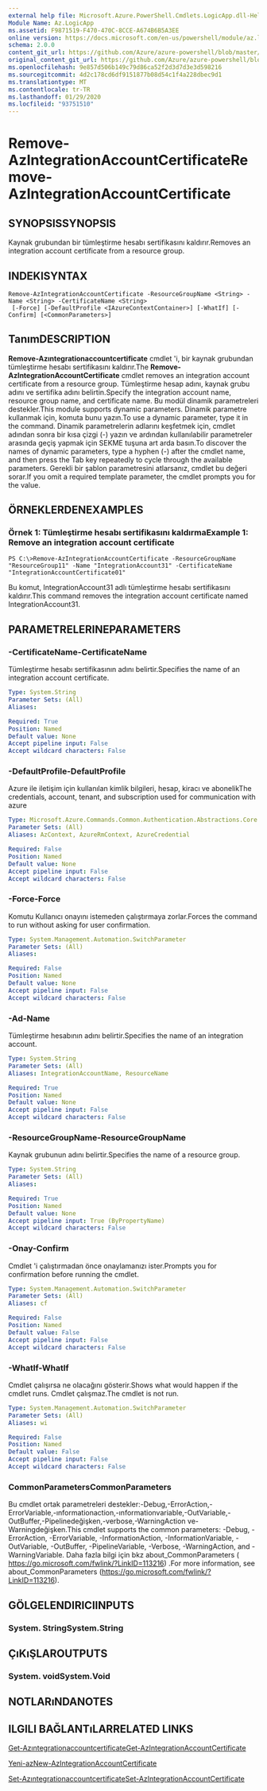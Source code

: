 ```yaml
---
external help file: Microsoft.Azure.PowerShell.Cmdlets.LogicApp.dll-Help.xml
Module Name: Az.LogicApp
ms.assetid: F9871519-F470-470C-8CCE-A674B6B5A3EE
online version: https://docs.microsoft.com/en-us/powershell/module/az.logicapp/remove-azintegrationaccountcertificate
schema: 2.0.0
content_git_url: https://github.com/Azure/azure-powershell/blob/master/src/LogicApp/LogicApp/help/Remove-AzIntegrationAccountCertificate.md
original_content_git_url: https://github.com/Azure/azure-powershell/blob/master/src/LogicApp/LogicApp/help/Remove-AzIntegrationAccountCertificate.md
ms.openlocfilehash: 9e857d506b149c79d86ca52f2d3d7d3e3d598216
ms.sourcegitcommit: 4d2c178cd6df9151877b08d54c1f4a228dbec9d1
ms.translationtype: MT
ms.contentlocale: tr-TR
ms.lasthandoff: 01/29/2020
ms.locfileid: "93751510"
---
```

# <span data-ttu-id="549ce-101">Remove-AzIntegrationAccountCertificate</span><span class="sxs-lookup"><span data-stu-id="549ce-101">Remove-AzIntegrationAccountCertificate</span></span>

## <span data-ttu-id="549ce-102">SYNOPSIS</span><span class="sxs-lookup"><span data-stu-id="549ce-102">SYNOPSIS</span></span>
<span data-ttu-id="549ce-103">Kaynak grubundan bir tümleştirme hesabı sertifikasını kaldırır.</span><span class="sxs-lookup"><span data-stu-id="549ce-103">Removes an integration account certificate from a resource group.</span></span>

## <span data-ttu-id="549ce-104">INDEKI</span><span class="sxs-lookup"><span data-stu-id="549ce-104">SYNTAX</span></span>

```
Remove-AzIntegrationAccountCertificate -ResourceGroupName <String> -Name <String> -CertificateName <String>
 [-Force] [-DefaultProfile <IAzureContextContainer>] [-WhatIf] [-Confirm] [<CommonParameters>]
```

## <span data-ttu-id="549ce-105">Tanım</span><span class="sxs-lookup"><span data-stu-id="549ce-105">DESCRIPTION</span></span>
<span data-ttu-id="549ce-106">**Remove-Azıntegrationaccountcertificate** cmdlet 'i, bir kaynak grubundan tümleştirme hesabı sertifikasını kaldırır.</span><span class="sxs-lookup"><span data-stu-id="549ce-106">The **Remove-AzIntegrationAccountCertificate** cmdlet removes an integration account certificate from a resource group.</span></span>
<span data-ttu-id="549ce-107">Tümleştirme hesap adını, kaynak grubu adını ve sertifika adını belirtin.</span><span class="sxs-lookup"><span data-stu-id="549ce-107">Specify the integration account name, resource group name, and certificate name.</span></span>
<span data-ttu-id="549ce-108">Bu modül dinamik parametreleri destekler.</span><span class="sxs-lookup"><span data-stu-id="549ce-108">This module supports dynamic parameters.</span></span>
<span data-ttu-id="549ce-109">Dinamik parametre kullanmak için, komuta bunu yazın.</span><span class="sxs-lookup"><span data-stu-id="549ce-109">To use a dynamic parameter, type it in the command.</span></span>
<span data-ttu-id="549ce-110">Dinamik parametrelerin adlarını keşfetmek için, cmdlet adından sonra bir kısa çizgi (-) yazın ve ardından kullanılabilir parametreler arasında geçiş yapmak için SEKME tuşuna art arda basın.</span><span class="sxs-lookup"><span data-stu-id="549ce-110">To discover the names of dynamic parameters, type a hyphen (-) after the cmdlet name, and then press the Tab key repeatedly to cycle through the available parameters.</span></span>
<span data-ttu-id="549ce-111">Gerekli bir şablon parametresini atlarsanız, cmdlet bu değeri sorar.</span><span class="sxs-lookup"><span data-stu-id="549ce-111">If you omit a required template parameter, the cmdlet prompts you for the value.</span></span>

## <span data-ttu-id="549ce-112">ÖRNEKLERDEN</span><span class="sxs-lookup"><span data-stu-id="549ce-112">EXAMPLES</span></span>

### <span data-ttu-id="549ce-113">Örnek 1: Tümleştirme hesabı sertifikasını kaldırma</span><span class="sxs-lookup"><span data-stu-id="549ce-113">Example 1: Remove an integration account certificate</span></span>
```
PS C:\>Remove-AzIntegrationAccountCertificate -ResourceGroupName "ResourceGroup11" -Name "IntegrationAccount31" -CertificateName "IntegrationAccountCertificate01"
```

<span data-ttu-id="549ce-114">Bu komut, IntegrationAccount31 adlı tümleştirme hesabı sertifikasını kaldırır.</span><span class="sxs-lookup"><span data-stu-id="549ce-114">This command removes the integration account certificate named IntegrationAccount31.</span></span>

## <span data-ttu-id="549ce-115">PARAMETRELERINE</span><span class="sxs-lookup"><span data-stu-id="549ce-115">PARAMETERS</span></span>

### <span data-ttu-id="549ce-116">-CertificateName</span><span class="sxs-lookup"><span data-stu-id="549ce-116">-CertificateName</span></span>
<span data-ttu-id="549ce-117">Tümleştirme hesabı sertifikasının adını belirtir.</span><span class="sxs-lookup"><span data-stu-id="549ce-117">Specifies the name of an integration account certificate.</span></span>

```yaml
Type: System.String
Parameter Sets: (All)
Aliases:

Required: True
Position: Named
Default value: None
Accept pipeline input: False
Accept wildcard characters: False
```

### <span data-ttu-id="549ce-118">-DefaultProfile</span><span class="sxs-lookup"><span data-stu-id="549ce-118">-DefaultProfile</span></span>
<span data-ttu-id="549ce-119">Azure ile iletişim için kullanılan kimlik bilgileri, hesap, kiracı ve abonelik</span><span class="sxs-lookup"><span data-stu-id="549ce-119">The credentials, account, tenant, and subscription used for communication with azure</span></span>

```yaml
Type: Microsoft.Azure.Commands.Common.Authentication.Abstractions.Core.IAzureContextContainer
Parameter Sets: (All)
Aliases: AzContext, AzureRmContext, AzureCredential

Required: False
Position: Named
Default value: None
Accept pipeline input: False
Accept wildcard characters: False
```

### <span data-ttu-id="549ce-120">-Force</span><span class="sxs-lookup"><span data-stu-id="549ce-120">-Force</span></span>
<span data-ttu-id="549ce-121">Komutu Kullanıcı onayını istemeden çalıştırmaya zorlar.</span><span class="sxs-lookup"><span data-stu-id="549ce-121">Forces the command to run without asking for user confirmation.</span></span>

```yaml
Type: System.Management.Automation.SwitchParameter
Parameter Sets: (All)
Aliases:

Required: False
Position: Named
Default value: None
Accept pipeline input: False
Accept wildcard characters: False
```

### <span data-ttu-id="549ce-122">-Ad</span><span class="sxs-lookup"><span data-stu-id="549ce-122">-Name</span></span>
<span data-ttu-id="549ce-123">Tümleştirme hesabının adını belirtir.</span><span class="sxs-lookup"><span data-stu-id="549ce-123">Specifies the name of an integration account.</span></span>

```yaml
Type: System.String
Parameter Sets: (All)
Aliases: IntegrationAccountName, ResourceName

Required: True
Position: Named
Default value: None
Accept pipeline input: False
Accept wildcard characters: False
```

### <span data-ttu-id="549ce-124">-ResourceGroupName</span><span class="sxs-lookup"><span data-stu-id="549ce-124">-ResourceGroupName</span></span>
<span data-ttu-id="549ce-125">Kaynak grubunun adını belirtir.</span><span class="sxs-lookup"><span data-stu-id="549ce-125">Specifies the name of a resource group.</span></span>

```yaml
Type: System.String
Parameter Sets: (All)
Aliases:

Required: True
Position: Named
Default value: None
Accept pipeline input: True (ByPropertyName)
Accept wildcard characters: False
```

### <span data-ttu-id="549ce-126">-Onay</span><span class="sxs-lookup"><span data-stu-id="549ce-126">-Confirm</span></span>
<span data-ttu-id="549ce-127">Cmdlet 'i çalıştırmadan önce onaylamanızı ister.</span><span class="sxs-lookup"><span data-stu-id="549ce-127">Prompts you for confirmation before running the cmdlet.</span></span>

```yaml
Type: System.Management.Automation.SwitchParameter
Parameter Sets: (All)
Aliases: cf

Required: False
Position: Named
Default value: False
Accept pipeline input: False
Accept wildcard characters: False
```

### <span data-ttu-id="549ce-128">-WhatIf</span><span class="sxs-lookup"><span data-stu-id="549ce-128">-WhatIf</span></span>
<span data-ttu-id="549ce-129">Cmdlet çalışırsa ne olacağını gösterir.</span><span class="sxs-lookup"><span data-stu-id="549ce-129">Shows what would happen if the cmdlet runs.</span></span>
<span data-ttu-id="549ce-130">Cmdlet çalışmaz.</span><span class="sxs-lookup"><span data-stu-id="549ce-130">The cmdlet is not run.</span></span>

```yaml
Type: System.Management.Automation.SwitchParameter
Parameter Sets: (All)
Aliases: wi

Required: False
Position: Named
Default value: False
Accept pipeline input: False
Accept wildcard characters: False
```

### <span data-ttu-id="549ce-131">CommonParameters</span><span class="sxs-lookup"><span data-stu-id="549ce-131">CommonParameters</span></span>
<span data-ttu-id="549ce-132">Bu cmdlet ortak parametreleri destekler:-Debug,-ErrorAction,-ErrorVariable,-ınformationaction,-ınformationvariable,-OutVariable,-OutBuffer,-Pipelinedeğişken,-verbose,-WarningAction ve-Warningdeğişken.</span><span class="sxs-lookup"><span data-stu-id="549ce-132">This cmdlet supports the common parameters: -Debug, -ErrorAction, -ErrorVariable, -InformationAction, -InformationVariable, -OutVariable, -OutBuffer, -PipelineVariable, -Verbose, -WarningAction, and -WarningVariable.</span></span> <span data-ttu-id="549ce-133">Daha fazla bilgi için bkz about_CommonParameters ( https://go.microsoft.com/fwlink/?LinkID=113216) .</span><span class="sxs-lookup"><span data-stu-id="549ce-133">For more information, see about_CommonParameters (https://go.microsoft.com/fwlink/?LinkID=113216).</span></span>

## <span data-ttu-id="549ce-134">GÖLGELENDIRICI</span><span class="sxs-lookup"><span data-stu-id="549ce-134">INPUTS</span></span>

### <span data-ttu-id="549ce-135">System. String</span><span class="sxs-lookup"><span data-stu-id="549ce-135">System.String</span></span>

## <span data-ttu-id="549ce-136">ÇıKıŞLAR</span><span class="sxs-lookup"><span data-stu-id="549ce-136">OUTPUTS</span></span>

### <span data-ttu-id="549ce-137">System. void</span><span class="sxs-lookup"><span data-stu-id="549ce-137">System.Void</span></span>

## <span data-ttu-id="549ce-138">NOTLARıNDA</span><span class="sxs-lookup"><span data-stu-id="549ce-138">NOTES</span></span>

## <span data-ttu-id="549ce-139">ILGILI BAĞLANTıLAR</span><span class="sxs-lookup"><span data-stu-id="549ce-139">RELATED LINKS</span></span>

[<span data-ttu-id="549ce-140">Get-Azıntegrationaccountcertificate</span><span class="sxs-lookup"><span data-stu-id="549ce-140">Get-AzIntegrationAccountCertificate</span></span>](./Get-AzIntegrationAccountCertificate.md)

[<span data-ttu-id="549ce-141">Yeni-az</span><span class="sxs-lookup"><span data-stu-id="549ce-141">New-AzIntegrationAccountCertificate</span></span>](./New-AzIntegrationAccountCertificate.md)

[<span data-ttu-id="549ce-142">Set-Azıntegrationaccountcertificate</span><span class="sxs-lookup"><span data-stu-id="549ce-142">Set-AzIntegrationAccountCertificate</span></span>](./Set-AzIntegrationAccountCertificate.md)



